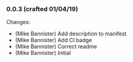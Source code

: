 ### 0.0.3 (crafted 01/04/19)

Changes:

  * (Mike Bannister) Add description to manifest
  * (Mike Bannister) Add CI badge
  * (Mike Bannister) Correct readme
  * (Mike Bannister) Initial
